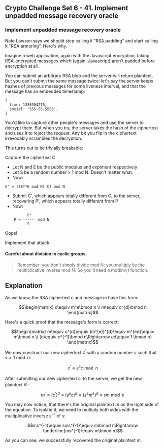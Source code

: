 ## Crypto Challenge Set 6 - 41. Implement unpadded message recovery oracle

### Implement unpadded message recovery oracle

Nate Lawson says we should stop calling it "RSA padding" and start calling it "RSA armoring". Here's why.

Imagine a web application, again with the Javascript encryption, taking RSA-encrypted messages which (again: Javascript) aren't padded before encryption at all.

You can submit an arbitrary RSA blob and the server will return plaintext. But you can't submit the same message twice: let's say the server keeps hashes of previous messages for some liveness interval, and that the message has an embedded timestamp:

```
{
  time: 1356304276,
  social: '555-55-5555',
}
```

You'd like to capture other people's messages and use the server to decrypt them. But when you try, the server takes the hash of the ciphertext and uses it to reject the request. Any bit you flip in the ciphertext irrevocably scrambles the decryption.

This turns out to be trivially breakable:

Capture the ciphertext C
- Let N and E be the public modulus and exponent respectively
- Let S be a random number > 1 mod N. Doesn't matter what.
- Now:
```
C' = ((S**E mod N) C) mod N
```
- Submit C', which appears totally different from C, to the server, recovering P', which appears totally different from P
- Now:
```
          P'
    P = -----  mod N
          S
```

Oops!

Implement that attack.

#### Careful about division in cyclic groups.

> Remember: you don't simply divide mod N; you multiply by the multiplicative inverse mod N. So you'll need a modinv() function.
> 
## Explanation

As we know, the RSA ciphertext $c$ and message $m$ have this form:

```math
\begin{matrix}
c\equiv m^e\bmod n
\\
m\equiv c^{d}\bmod n
\end{matrix}
```

Here's a quick proof that the message's form is correct:

```math
\begin{matrix}
m\equiv c^{d}\equiv (m^{e})^{d}\equiv m^{ed}\equiv m\bmod n
\\
(d\equiv e^{-1}\bmod n\Rightarrow ed\equiv 1 \bmod n)
\end{matrix}
```

We now construct our new ciphertext $c^{'}$ with a random number $s$ such that $s>1\bmod n$:

```math
c^{'}\equiv s^{e}c\bmod n
```

After submitting our new ciphertext $c^{'}$ to the server, we get the new plaintext $m^{'}$:

```math
m^{'}\equiv (c^{'})^{d}\equiv (s^{e}c)^{d}\equiv (s^{e}m^{e})^{d}\equiv sm\bmod n
```

You may now notice, that there's the original plaintext $m$ on the right side of the equation. To isolate it, we need to multiply both sides with the multiplicative inverse $s^{-1}$ of $s$:

```math
ms^{-1}\equiv sms^{-1}\equiv m\bmod n\Rightarrow \underline{ms^{-1}\equiv m\bmod n}
```

As you can see, we successfully recovered the original plaintext $m$.